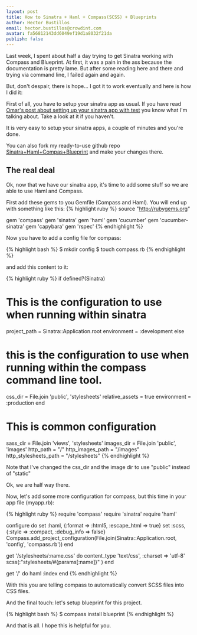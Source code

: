 ```yaml
---
layout: post
title: How to Sinatra + Haml + Compass(SCSS) + Blueprints
author: Hector Bustillos
email: hector.bustillos@crowdint.com
avatar: fa56812143dd6049ef19d1a8032f21da
publish: false
---
```


Last week, I spent about half a day trying to get Sinatra working
with Compass and Blueprint. At first, it was a pain in the ass because the
documentation is pretty lame. But after some reading here and there and
trying via command line, I failed again and again.

But, don't despair, there is hope... I got it to work eventually and here is how I did it:

First of all, you have to setup your sinatra app as usual.
If you have read
[Omar's post about setting up your sinatra app with test](http://blog.crowdint.com/2011/03/14/Sinatra-the-green-way.html)
you know what I'm talking about. Take a look at it if you haven't.

It is very easy to setup your sinatra apps, a couple of minutes and you're done.

You can also fork my ready-to-use github repo [Sinatra+Haml+Compas+Blueprint](http://github.com/hecbuma/sinatra-blueprint)
and make your changes there.

## The real deal

Ok, now that we have our sinatra app, it's time to add some stuff so we are able
to use Haml and Compass.

First add these gems to you Gemfile (Compass and Haml). You will end up with something like this:
{% highlight ruby %}
source "http://rubygems.org"

gem 'compass' 
gem 'sinatra'
gem 'haml'
gem 'cucumber'
gem 'cucumber-sinatra'
gem 'capybara'
gem 'rspec'
{% endhighlight %} 

Now you have to add a config file for compass:

{% highlight bash %}
$ mkdir config
$ touch compass.rb
{% endhighlight %}

and add this content to it:

{% highlight ruby %}
if defined?(Sinatra)
  # This is the configuration to use when running within sinatra
  project_path = Sinatra::Application.root
  environment = :development
else
  # this is the configuration to use when running within the compass command line tool.
  css_dir = File.join 'public', 'stylesheets'
  relative_assets = true
  environment = :production
end

# This is common configuration
sass_dir = File.join 'views', 'stylesheets'
images_dir = File.join 'public', 'images'
http_path = "/"
http_images_path = "/images"
http_stylesheets_path = "/stylesheets"
{% endhighlight %}

Note that I've changed the css_dir and the image dir to use "public" instead of "static"

Ok, we are half way there.

Now, let's add some more configuration for compass, but this time in your app file (myapp.rb):

{% highlight ruby %}
require 'compass'
require 'sinatra'
require 'haml'

configure do
  set :haml, {:format => :html5, :escape_html => true}
  set :scss, {:style => :compact, :debug_info => false}
  Compass.add_project_configuration(File.join(Sinatra::Application.root, 'config', 'compass.rb'))
end

get '/stylesheets/:name.css' do
  content_type 'text/css', :charset => 'utf-8'
  scss(:"stylesheets/#{params[:name]}" ) 
end

get '/' do
  haml :index
end
{% endhighlight %}

With this you are telling compass to automatically convert SCSS files into CSS files.

And the final touch: let's setup blueprint for this project.

{% highlight bash %}
$ compass install blueprint
{% endhighlight %}

And that is all. I hope this is helpful for you.











